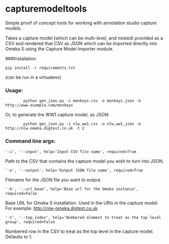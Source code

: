# capturemodeltools
Simple proof of concept tools for working with annotation studio capture models.

Takes a capture model (which can be multi-level, and nested) provided as a CSV and rendered that CSV as JSON which can be imported directly into Omeka S using the Capture Model Importer module.

###Installation

```
pip install -r requirements.txt
```

(can be run in a virtualenv)

### Usage:

```
        python gen_json.py -i monkeys.csv -o monkeys.json -b http://www.example.com/monkeys
```

Or, to generate the WW1 capture model, as JSON:

```
        python gen_json.py -i nlw_ww1.csv -o nlw_ww1.json -b http://nlw-omeka.digtest.co.uk -t 2
```

### Command line args:

```'-i', '--input', help='Input CSV file name', required=True```

Path to the CSV that contains the capture model you wish to turn into JSON.

```'-o', '--output', help='Output JSON file name', required=True```

Filename for the JSON file you want to output.

```'-b', '--url_base', help='Base url for the Omeka instance', required=False```

Base URL for Omeka S installation. Used in the URIs in the capture model. For example: http://nlw-omeka.digtest.co.uk

```'-t', '--top_index', help='Numbered element to treat as the top level group', required=False```

Numbered row in the CSV to treat as the top level in the capture model. Defaults to 1.

